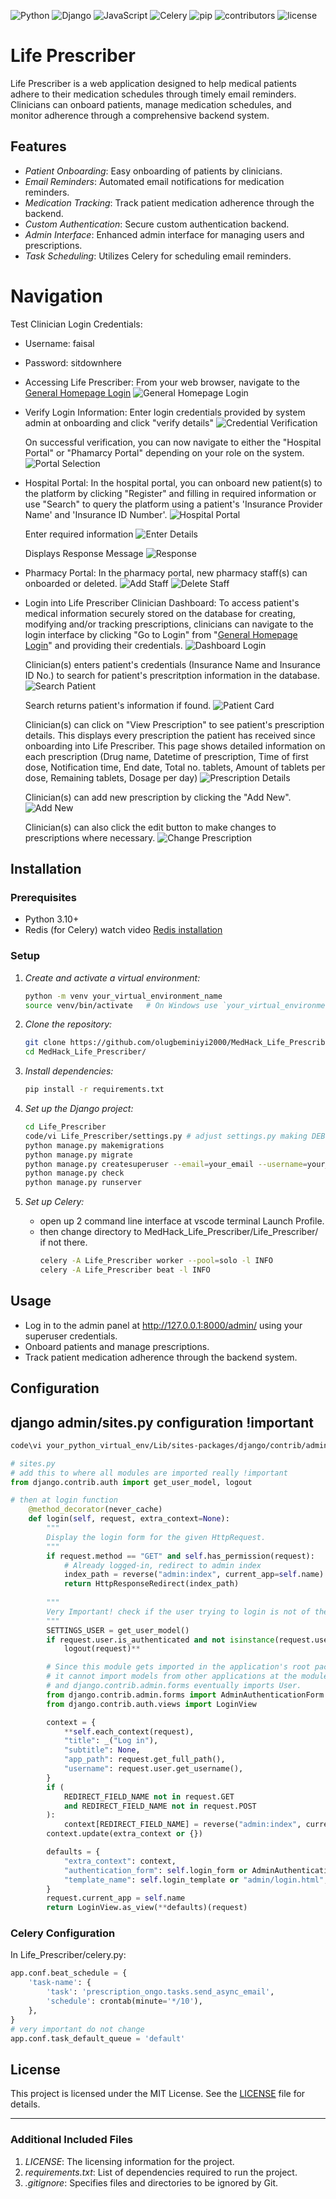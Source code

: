 ![Python](https://img.shields.io/badge/Python-43.1%25-brightgreen.svg) ![Django](https://img.shields.io/badge/Django-43.1%25-brightgreen.svg) ![JavaScript](https://img.shields.io/badge/JavaScript-0.8%25-lightgrey.svg) ![Celery](https://img.shields.io/badge/Celery-43.1%25-brightgreen.svg) ![pip](https://img.shields.io/badge/pip-43.1%25-brightgreen.svg) ![contributors](https://img.shields.io/badge/contributors-3-orange.svg) ![license](https://img.shields.io/badge/license-MIT-blue.svg)

# Life Prescriber

Life Prescriber is a web application designed to help medical patients adhere to their medication schedules through timely email reminders. Clinicians can onboard patients, manage medication schedules, and monitor adherence through a comprehensive backend system.

## Features

- *Patient Onboarding*: Easy onboarding of patients by clinicians.
- *Email Reminders*: Automated email notifications for medication reminders.
- *Medication Tracking*: Track patient medication adherence through the backend.
- *Custom Authentication*: Secure custom authentication backend.
- *Admin Interface*: Enhanced admin interface for managing users and prescriptions.
- *Task Scheduling*: Utilizes Celery for scheduling email reminders.

# Navigation

Test Clinician Login Credentials:
   - Username: faisal
   - Password: sitdownhere

- Accessing Life Prescriber:
   From your web browser, navigate to the [General Homepage Login](https://turingmachines.pythonanywhere.com/prescription_ongo/general_home/)
   ![General Homepage Login](images/image.png)

- Verify Login Information:
   Enter login credentials provided by system admin at onboarding and click "verify details"
   ![Credential Verification](images/image-1.png)

   On successful verification, you can now navigate to either the "Hospital Portal" or "Phamarcy Portal" depending on your role on the system. 
   ![Portal Selection](images/image-2.png)

- Hospital Portal:
   In the hospital portal, you can onboard new patient(s) to the platform by clicking "Register" and filling in required information or use "Search" to query the platform using a patient's 'Insurance Provider Name' and 'Insurance ID Number'.
   ![Hospital Portal](images/image-3.png)

   Enter required information
   ![Enter Details](images/image-5.png)

   Displays Response Message
   ![Response](images/image-6.png)

- Pharmacy Portal:
   In the pharmacy portal, new pharmacy staff(s) can onboarded or deleted.
   ![Add Staff](images/image-7.png)
   ![Delete Staff](images/image-8.png)

- Login into Life Prescriber Clinician Dashboard:
   To access patient's medical information securely stored on the database for creating, modifying and/or tracking prescriptions, clinicians can navigate to the login interface by clicking "Go to Login" from "[General Homepage Login](https://turingmachines.pythonanywhere.com/prescription_ongo/general_home/)" and providing their credentials.
   ![Dashboard Login](images/image-9.png)

   Clinician(s) enters patient's credentials (Insurance Name and Insurance ID No.) to search for patient's prescritption information in the database.
   ![Search Patient](images/image-10.png)

   Search returns patient's information if found.
   ![Patient Card](images/image-11.png)

   Clinician(s) can click on "View Prescription" to see patient's prescription details. This displays every prescription the patient has received since onboarding into Life Prescriber. This page shows detailed information on each prescription (Drug name, Datetime of prescription, Time of first dose, Notification time, End date, Total no. tablets, Amount of tablets per dose, Remaining tablets, Dosage per day)
   ![Prescription Details](images/image-12.png)

   Clinician(s) can add new prescription by clicking the "Add New".
   ![Add New](images/image-13.png)

   Clinician(s) can also click the edit button to make changes to prescriptions where necessary.
   ![Change Prescription](images/image-14.png)



## Installation

### Prerequisites

- Python 3.10+
- Redis (for Celery) watch video [Redis installation](https://www.youtube.com/watch?v=DLKzd3bvgt8&t=197s)

### Setup

1. *Create and activate a virtual environment:*
      ```sh
      python -m venv your_virtual_environment_name
      source venv/bin/activate   # On Windows use `your_virtual_environment_name\Scripts\activate`
      ```

3. *Clone the repository:*
      ```sh
      git clone https://github.com/olugbeminiyi2000/MedHack_Life_Prescriber.git
      cd MedHack_Life_Prescriber/
      ```
      
5. *Install dependencies:*
      ```sh
      pip install -r requirements.txt
      ```

7. *Set up the Django project:*
      ```sh
      cd Life_Prescriber
      code/vi Life_Prescriber/settings.py # adjust settings.py making DEBUG=True, TIME_ZONE = "Continent/City", EMAIL_HOST_USER to your test email adress, and finally set EMAIL_HOST_PASSWORD using google SMTP Authentication.
      python manage.py makemigrations
      python manage.py migrate
      python manage.py createsuperuser --email=your_email --username=your_username
      python manage.py check
      python manage.py runserver
      ```

9. *Set up Celery:*
   - open up 2 command line interface at vscode terminal Launch Profile.
   - then change directory to MedHack_Life_Prescriber/Life_Prescriber/ if not there.
      ```sh
      celery -A Life_Prescriber worker --pool=solo -l INFO
      celery -A Life_Prescriber beat -l INFO
      ```

## Usage

- Log in to the admin panel at http://127.0.0.1:8000/admin/ using your superuser credentials.
- Onboard patients and manage prescriptions.
- Track patient medication adherence through the backend system.

## Configuration
## django admin/sites.py configuration !important
   ```sh
   code\vi your_python_virtual_env/Lib/sites-packages/django/contrib/admin/sites.py
   ```
   ```py
   # sites.py
   # add this to where all modules are imported really !important
   from django.contrib.auth import get_user_model, logout
   
   # then at login function
       @method_decorator(never_cache)
       def login(self, request, extra_context=None):
           """
           Display the login form for the given HttpRequest.
           """
           if request.method == "GET" and self.has_permission(request):
               # Already logged-in, redirect to admin index
               index_path = reverse("admin:index", current_app=self.name)
               return HttpResponseRedirect(index_path)
            
           """
           Very Important! check if the user trying to login is not of the settings.AUTH_USER_MODEL
           """
           SETTINGS_USER = get_user_model()
           if request.user.is_authenticated and not isinstance(request.user, SETTINGS_USER):
               logout(request)**
   
           # Since this module gets imported in the application's root package,
           # it cannot import models from other applications at the module level,
           # and django.contrib.admin.forms eventually imports User.
           from django.contrib.admin.forms import AdminAuthenticationForm
           from django.contrib.auth.views import LoginView
   
           context = {
               **self.each_context(request),
               "title": _("Log in"),
               "subtitle": None,
               "app_path": request.get_full_path(),
               "username": request.user.get_username(),
           }
           if (
               REDIRECT_FIELD_NAME not in request.GET
               and REDIRECT_FIELD_NAME not in request.POST
           ):
               context[REDIRECT_FIELD_NAME] = reverse("admin:index", current_app=self.name)
           context.update(extra_context or {})
   
           defaults = {
               "extra_context": context,
               "authentication_form": self.login_form or AdminAuthenticationForm,
               "template_name": self.login_template or "admin/login.html",
           }
           request.current_app = self.name
           return LoginView.as_view(**defaults)(request)
   ```

### Celery Configuration

In Life_Prescriber/celery.py:
   ```python
   app.conf.beat_schedule = {
       'task-name': {
           'task': 'prescription_ongo.tasks.send_async_email',
           'schedule': crontab(minute='*/10'),
       },
   }
   # very important do not change
   app.conf.task_default_queue = 'default'
   ```

## License

This project is licensed under the MIT License. See the [LICENSE](LICENSE) file for details.

---

### Additional Included Files

1. *LICENSE*: The licensing information for the project.
2. *requirements.txt*: List of dependencies required to run the project.
3. *.gitignore*: Specifies files and directories to be ignored by Git.
